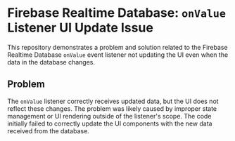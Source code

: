 # Firebase Realtime Database: `onValue` Listener UI Update Issue

This repository demonstrates a problem and solution related to the Firebase Realtime Database `onValue` event listener not updating the UI even when the data in the database changes.

## Problem
The `onValue` listener correctly receives updated data, but the UI does not reflect these changes.  The problem was likely caused by improper state management or UI rendering outside of the listener's scope.  The code initially failed to correctly update the UI components with the new data received from the database.